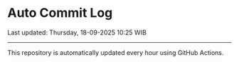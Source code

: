 # Auto Commit Log

Last updated: Thursday, 18-09-2025 10:25 WIB

---

This repository is automatically updated every hour using GitHub Actions.
